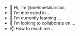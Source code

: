 - 👋 Hi, I’m @mehmetaliarslan
- 👀 I’m interested in ...
- 🌱 I’m currently learning ...
- 💞️ I’m looking to collaborate on ...
- 📫 How to reach me ...

<!---
mehmetaliarslan/mehmetaliarslan is a ✨ special ✨ repository because its `README.md` (this file) appears on your GitHub profile.
You can click the Preview link to take a look at your changes.
--->
